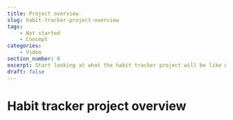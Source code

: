 ```yaml
---
title: Project overview
slug: habit-tracker-project-overview
tags:
    - Not started
    - Concept
categories:
    - Video
section_number: 0
excerpt: Start looking at what the habit tracker project will be like when you've completed it.
draft: false
---
```


# Habit tracker project overview

